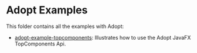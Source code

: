 # Adopt Examples

This folder contains all the examples with Adopt:

- [adopt-example-topcomponents](adopt-example-topcomponents): Illustrates how to use the Adopt JavaFX TopComponents Api.
